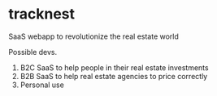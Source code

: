 # tracknest
SaaS webapp to revolutionize the real estate world

Possible devs.
1. B2C SaaS to help people in their real estate investments
2. B2B SaaS to help real estate agencies to price correctly
3. Personal use
